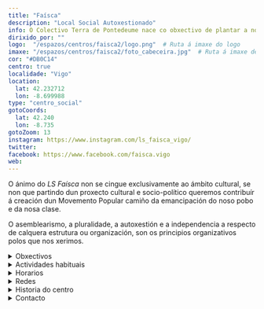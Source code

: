 ```yaml
---
title: "Faísca"
description: "Local Social Autoxestionado"
info: O Colectivo Terra de Pontedeume nace co obxectivo de plantar a nosa pequena semente na defensa e difusión dos dereitos do noso pobo, da nosa cultura, da nosa lingua e da nosa historia, desexando que esta semente xermole e floreza, xunto con outras moitas sementes, nun futuro mellor para o noso país.
dirixido_por: ""
logo:  "/espazos/centros/faisca2/logo.png"  # Ruta á imaxe do logo
imaxe: "/espazos/centros/faisca2/foto_cabeceira.jpg"  # Ruta á imaxe de fondo
cor: "#DB0C14"
centro: true
localidade: "Vigo"
location:
  lat: 42.232712
  lon: -8.699988
type: "centro_social"
gotoCoords:
  lat: 42.240
  lon: -8.735
gotoZoom: 13
instagram: https://www.instagram.com/ls_faisca_vigo/
twitter:
facebook: https://www.facebook.com/faisca.vigo
web:
---
```

O ánimo do *LS Faísca* non se cingue exclusivamente ao ámbito cultural, se non que partindo dun proxecto cultural e socio-político queremos contribuír á creación dun Movemento Popular camiño da emancipación do noso pobo e da nosa clase. 

O asemblearismo, a pluralidade, a autoxestión e a independencia a respecto de calquera estrutura ou organización, son os principios organizativos polos que nos xerimos.

<details>
  <summary>Obxectivos</summary>
  <ul>
    <li>Obxectivo 1</li>
    <li>Obxectivo 2</li>
    <li>Obxectivo 3</li>
  </ul>
</details>

<details>
  <summary>Actividades habituais</summary>
  <p>No Centro Social organizamos unha ampla variedade de actividades:</p>
  <ul>
    <li>Talleres</li>
    <li>Charlas</li>
    <li>Proxeccións</li>
    <li>Xuntanzas</li>
  </ul>
</details>

<details>
  <summary>Horarios</summary>
  <p>Os horarios habituais do centro son os seguintes:</p>
  <ul>
    <li><strong>Luns a venres:</strong> 16:00 - 21:00.</li>
    <li><strong>Sábados:</strong> 10:00 - 14:00 e 16:00 - 20:00.</li>
    <li><strong>Domingos:</strong> Pechado, excepto para eventos programados.</li>
  </ul>
</details>

<details>
  <summary>Redes</summary>
  <p>Coñécenos a través de:</p>
  <ul>
    <li>Instragram</li>
    <li>Twiter/X</li>
    <li>Facebook</li>
    <li>Bluesky</li>
  </ul>
</details>

<details>
  <summary>Historia do centro</summary>
  <p></p>
</details>

<details>
  <summary>Contacto</summary>
  <p>Podes contactar connosco a través de:</p>
  <ul>
    <li>Email: contacto@email.com</li>
    <li>Teléfono: 111 111 111</li>
    <li>Enderezo: - </li>
  </ul>
</details>
